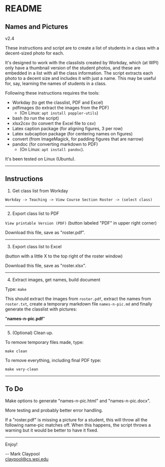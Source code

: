 # README

## Names and Pictures

v2.4

These instructions and script are to create a list of students in a
class with a decent-sized photo for each.

It's designed to work with the classlists created by Workday, which
(at WPI) only have a thumbnail version of the student photos, and
these are embedded in a list with all the class information.  The
script extracts each photo to a decent size and includes it with just
a name.  This may be useful for, say, learning the names of students
in a class.

Following these instructions requires the tools:

- Workday (to get the classlist, PDF and Excel)
- pdfimages (to extract the images from the PDF)
    + (On Linux: `apt install poppler-utils`)
- bash (to run the script)
- xlsx2csv (to convert the Excel file to csv)
- Latex caption package (for aligning figures, 3 per row)
- Latex subcaption package (for centering names on figures)
- convert (from ImageMagick, for padding figures that are narrow)
- pandoc (for converting markdown to PDF)
    + (On Linux: `apt install pandoc`).

It's been tested on Linux (Ubuntu).

----------------------

## Instructions

1. Get class list from Workday

`Workday -> Teaching -> View Course Section Roster -> (select class)`

----------------------

2. Export class list to PDF

`View printable Version (PDF)` (button labeled "PDF" in upper right corner)

Download this file, save as "roster.pdf".

----------------------

3. Export class list to Excel

(button with a little X to the top right of the roster window)

Download this file, save as "roster.xlsx".

----------------------

4. Extract images, get names, build document

Type: `make`

This should extract the images from `roster.pdf`, extract the names
from `roster.txt`, create a temporary markdown file `names-n-pic.md` and
finally generate the classlist with pictures: 

"**names-n-pic.pdf**"

----------------------

5. (Optional) Clean up.

To remove temporary files made, type:

`make clean`

To remove everything, including final PDF type:

`make very-clean`

----------------------

## To Do

Make options to generate "names-n-pic.html" and "names-n-pic.docx".

More testing and probably better error handling.

If a "roster.pdf" is missing a picture for a student, this will throw
all the following name-pic matches off.  When this happens, the script
throws a warning but it would be better to have it fixed.

----------------------

Enjoy!

-- Mark Claypool  
claypool@cs.wpi.edu

